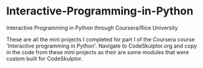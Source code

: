 # Interactive-Programming-in-Python
Interactive Programming in Python through Coursera/Rice University

These are all the mini projects I completed for part I of the Coursera course 'Interactive programming in Python'. Navigate to CodeSkulptor.org and copy in the code from these mini projects as their are some modules that were custom built for CodeSkulptor.
